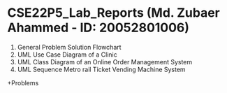 # CSE22P5_Lab_Reports (Md. Zubaer Ahammed - ID: 20052801006)

01. General Problem Solution Flowchart
02. UML Use Case Diagram of a Clinic
03. UML Class Diagram of an Online Order Management System
04. UML Sequence Metro rail Ticket Vending Machine System

+Problems
